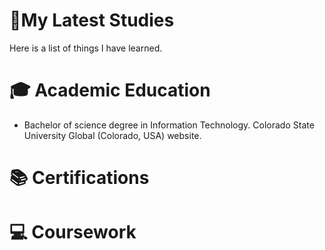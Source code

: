 #  🎒My Latest Studies

Here is a list of things I have learned. 




# 🎓 Academic Education

- Bachelor of science degree in Information Technology. Colorado State University Global (Colorado, USA) website.


# 📚 Certifications




# 💻 Coursework 
